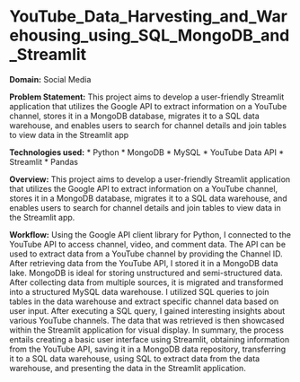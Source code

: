 # YouTube_Data_Harvesting_and_Warehousing_using_SQL_MongoDB_and_Streamlit
**Domain:** Social Media

**Problem Statement:**
This project aims to develop a user-friendly Streamlit application that utilizes the Google API to extract information on a YouTube channel, stores it in a MongoDB database, migrates it to a SQL data warehouse, and enables users to search for channel details and join tables to view data in the Streamlit app

**Technologies used:**
    * Python
    * MongoDB
    * MySQL
    * YouTube Data API
    * Streamlit
    * Pandas

**Overview:**
This project aims to develop a user-friendly Streamlit application that utilizes the Google API to extract information on a YouTube channel, stores it in a MongoDB database, migrates it to a SQL data warehouse, and enables users to search for channel details and join tables to view data in the Streamlit app.

**Workflow:**
Using the Google API client library for Python, I connected to the YouTube API to access channel, video, and comment data.
The API can be used to extract data from a YouTube channel by providing the Channel ID.
After retrieving data from the YouTube API, I stored it in a MongoDB data lake. MongoDB is ideal for storing unstructured and semi-structured data.
After collecting data from multiple sources, it is migrated and transformed into a structured MySQL data warehouse.
I utilized SQL queries to join tables in the data warehouse and extract specific channel data based on user input.
After executing a SQL query, I gained interesting insights about various YouTube channels.
The data that was retrieved is then showcased within the Streamlit application for visual display.
In summary, the process entails creating a basic user interface using Streamlit, obtaining information from the YouTube API, saving it in a MongoDB data repository, transferring it to a SQL data warehouse, using SQL to extract data from the data warehouse, and presenting the data in the Streamlit application.
